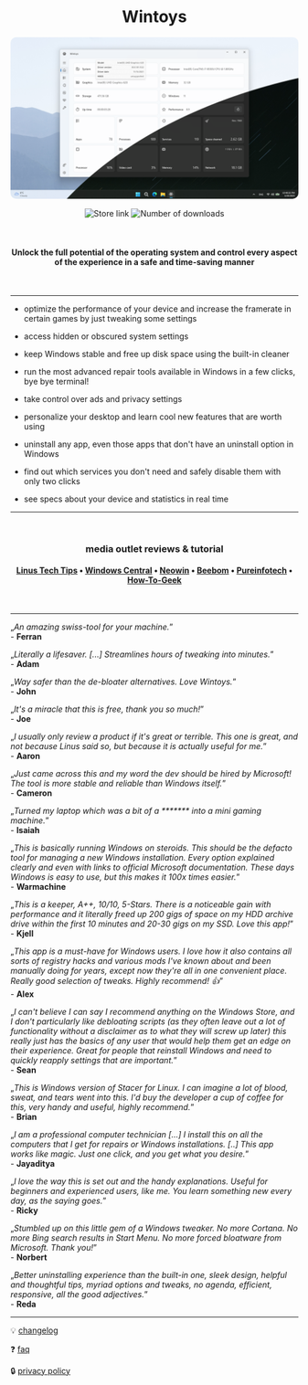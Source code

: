 <h1 align="center" style="text-align: center;">Wintoys</h1>

<img style="border-radius:10px" src="assets/main.png" alt="Home screenshot" />

<p align="center" style="text-align: center;">
  <a style="text-decoration:none" href="https://apps.microsoft.com/detail/9P8LTPGCBZXD" target="_blank">
    <img src="https://img.shields.io/badge/Microsoft%20Store-Download-blue" alt="Store link" />
  </a>
  <a style="text-decoration:none;pointer-events:none;" target="_blank">
    <img src="https://img.shields.io/badge/1M-blue" alt="Number of downloads" />
  </a>
</p>

<br>

<h4 align="center" style="text-align: center;">
  Unlock the full potential of the operating system and control every aspect of the experience in a safe and time-saving manner
</h4>

<br>

___

- optimize the performance of your device and increase the framerate in certain games by just tweaking some settings
  
- access hidden or obscured system settings

- keep Windows stable and free up disk space using the built-in cleaner

- run the most advanced repair tools available in Windows in a few clicks, bye bye terminal!

- take control over ads and privacy settings

- personalize your desktop and learn cool new features that are worth using

- uninstall any app, even those apps that don't have an uninstall option in Windows

- find out which services you don't need and safely disable them with only two clicks
  
- see specs about your device and statistics in real time

___

<br>

<h3 align="center" style="text-align: center;">
  media outlet reviews & tutorial
</h3>

<h4 align="center" style="text-align: center;" markdown="1">
  
  [Linus Tech Tips](https://youtu.be/0EtgwIajVqs?si=4ePAr8rZ_9EzwrRT&t=347) • [Windows Central](https://www.windowscentral.com/software-apps/wintoys-streamlined-bloatware-removal-and-quick-system-tweaks) • [Neowin](https://www.neowin.net/news/wintoys-offers-a-safe-and-easy-way-to-debloat-optimize-tweak-and-repair-windows-11) • [Beebom](https://beebom.com/wintoys-every-windows-power-user-should-use) • [Pureinfotech](https://pureinfotech.com/wintoys-optimize-speed-up-windows-11) • [How-To-Geek](https://www.howtogeek.com/i-use-this-free-tool-as-my-go-to-solution-for-most-of-my-windows-needs)
  
</h4>

<br>

___

„_An amazing swiss-tool for your machine._”\
\- **Ferran**

„_Literally a lifesaver. [...] Streamlines hours of tweaking into minutes._”\
\- **Adam**

„_Way safer than the de-bloater alternatives. Love Wintoys._”\
\- **John**

„_It's a miracle that this is free, thank you so much!_”\
\- **Joe**

„_I usually only review a product if it's great or terrible. This one is great, and not because Linus said so, but because it is actually useful for me._”\
\- **Aaron**

„_Just came across this and my word the dev should be hired by Microsoft! The tool is more stable and reliable than Windows itself._”\
\- **Cameron**

„_Turned my laptop which was a bit of a ******* into a mini gaming machine._”\
\- **Isaiah**

„_This is basically running Windows on steroids. This should be the defacto tool for managing a new Windows installation. Every option explained clearly and even with links to official Microsoft documentation. These days Windows is easy to use, but this makes it 100x times easier._”\
\- **Warmachine**

„_This is a keeper, A++, 10/10, 5-Stars. There is a noticeable gain with performance and it literally freed up 200 gigs of space on my HDD archive drive within the first 10 minutes and 20-30 gigs on my SSD. Love this app!_”\
\- **Kjell**

„_This app is a must-have for Windows users. I love how it also contains all sorts of registry hacks and various mods I've known about and been manually doing for years, except now they're all in one convenient place. Really good selection of tweaks. Highly recommend! 👍_”\
\- **Alex**

„_I can't believe I can say I recommend anything on the Windows Store, and I don't particularly like debloating scripts (as they often leave out a lot of functionality without a disclaimer as to what they will screw up later) this really just has the basics of any user that would help them get an edge on their experience. Great for people that reinstall Windows and need to quickly reapply settings that are important._”\
\- **Sean**

„_This is Windows version of Stacer for Linux. I can imagine a lot of blood, sweat, and tears went into this. I'd buy the developer a cup of coffee for this, very handy and useful, highly recommend._”\
\- **Brian**

„_I am a professional computer technician [...] I install this on all the computers that I get for repairs or Windows installations. [..] This app works like magic. Just one click, and you get what you desire._”\
\- **Jayaditya**

„_I love the way this is set out and the handy explanations. Useful for beginners and experienced users, like me. You learn something new every day, as the saying goes._”\
\- **Ricky**

„_Stumbled up on this little gem of a Windows tweaker. No more Cortana. No more Bing search results in Start Menu. No more forced bloatware from Microsoft. Thank you!_”\
\- **Norbert**

„_Better uninstalling experience than the built-in one, sleek design, helpful and thoughtful tips, myriad options and tweaks, no agenda, efficient, responsive, all the good adjectives._”\
\- **Reda**

___

💡 [changelog](changelog.md)

❓ [faq](faq.md)

🔒 [privacy policy](privacy.md)


